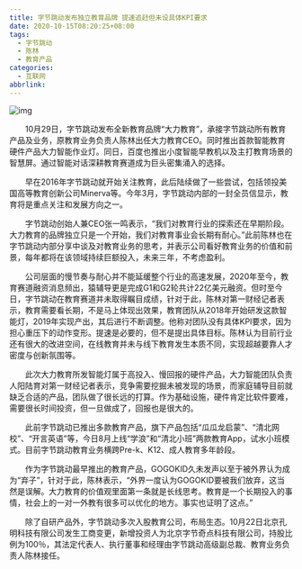 ```yaml
---
title: 字节跳动发布独立教育品牌 提速追赶但未设具体KPI要求
date: 2020-10-15T08:20:25+08:00
tags:
  - 字节跳动
  - 陈林
  - 教育产品
categories:
  - 互联网
abbrlink:
---
```


![img](https://cdn.jsdelivr.net/gh/yakeing/Documentation@main/Hexo/images/fafb-kcaeqzy1453687.jpg)

　　10月29日，字节跳动发布全新教育品牌“大力教育”，承接字节跳动所有教育产品及业务，原教育业务负责人陈林出任大力教育CEO。同时推出首款智能教育硬件产品大力智能作业灯。同日，百度也推出小度智能早教机以及主打教育场景的智慧屏。通过智能对话深耕教育赛道成为巨头密集涌入的选择。

　　早在2016年字节跳动就开始关注教育，此后陆续做了一些尝试，包括领投美国高等教育创新公司Minerva等。今年3月，字节跳动内部的一封全员信显示，教育将是重点关注和发展方向之一。

　　字节跳动创始人兼CEO张一鸣表示，“我们对教育行业的探索还在早期阶段。大力教育的品牌独立只是一个开始，我们对教育事业会长期有耐心。”此前陈林也在字节跳动内部分享中谈及对教育业务的思考，并表示公司看好教育业务的价值和前景，每年都将在该领域持续巨额投入，未来三年，不考虑盈利。

　　公司层面的慢节奏与耐心并不能延缓整个行业的高速发展，2020年至今，教育赛道融资消息频出，猿辅导更是完成G1和G2轮共计22亿美元融资。但时至今日，字节跳动在教育赛道并未取得瞩目成绩，针对于此，陈林对第一财经记者表示，教育需要看长期，不是马上体现出效果，教育团队从2018年开始研发这款智能灯，2019年实现产出，其后进行不断调整。他称对团队没有具体KPI要求，因为担心重压下的动作变形。提速是必要的，但不是提出具体目标。陈林认为目前行业还有很大的改进空间，在线教育并未与线下教育发生本质不同，实现超越要靠人才密度与创新氛围等。

　　此次大力教育所发智能灯属于高投入、慢回报的硬件产品，大力智能团队负责人阳陆育对第一财经记者表示，竞争需要挖掘未被发现的场景，而家庭辅导目前就缺乏合适的产品，团队做了很长远的打算。作为基础设施，硬件肯定比软件要难，需要很长时间投资，但一旦做成了，回报也是很大的。

　　此前字节跳动已推出多款教育产品，旗下产品包括“瓜瓜龙启蒙”、“清北网校”、“开言英语”等，今日8月上线“学浪”和“清北小班”两款教育App，试水小班模式。目前字节跳动教育业务横跨Pre-k、K12、成人教育多年龄段。

　　作为字节跳动最早推出的教育产品，GOGOKID久未发声以至于被外界认为成为“弃子”，针对于此，陈林表示，“外界一度认为GOGOKID要被我们放弃，这当然是误解。大力教育的价值观里面第一条就是长线思考。教育是一个长期投入的事情，社会上的一对一外教有很多可以优化的地方。事实也证明了这点。”

　　除了自研产品外，字节跳动多次入股教育公司，布局生态。10月22日北京孔明科技有限公司发生工商变更，新增投资人为北京字节奇点科技有限公司，持股比例为100％，其法定代表人、执行董事和经理由字节跳动高级副总裁、教育业务负责人陈林接任。